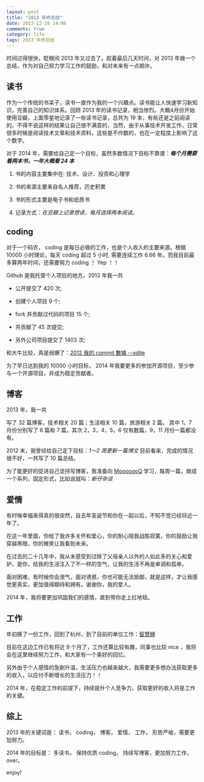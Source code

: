 ```yaml
---
layout: post
title: "2013 年终总结"
date: 2013-12-28 14:08
comments: true
category: life
tags: 2013 年终总结
---
```


时间过得很快，眨眼间 2013 年又过去了。趁着最后几天时间，对 2013 年做一个总结，作为对自己努力学习工作的鼓励，和对未来有一点期许。

<!--more-->

## 读书

作为一个传统的书呆子，读书一直作为我的一个兴趣点。读书能让人快速学习新知识，完善自己的知识体系。回顾 2013 年的读书记录，相当惨烈。大概4月份开始使用豆瓣，上面零星地记录了一些读书记录，总共为 19 本，有些还是之前阅读的。不得不说这样的结果让自己很不满意的，当然，由于从事技术开发工作，日常很多时候是阅读技术文章和技术资料，这些是不作数的，也在一定程度上影响了这个数字。

对于 2014 年，需要给自己定一个目标，虽然多数情况下目标不靠谱：***每个月需要看两本书，一年大概看 24 本***

1. 书的内容主要集中在: 技术、设计、投资和心理学

2. 书的来源主要来自名人推荐，历史积累

3. 书的形式主要是电子书和纸质书

4. 记录方式：*在豆瓣上记录想读，每月选择两本阅读*。

## coding

对于一个码农， coding 是每日必做的工作，也是个人收入的主要来源。根据 10000 小时理论，每天 coding 超过 5 小时, 需要连续工作 6.66 年。而我目前最多算两年时间，还需要努力 coding ！ Yep ！！

Github 是我托管个人项目的地方。2013 年我一共

- 公开提交了 420 次;
- 创建个人项目 9 个; 
- fork 并贡献过代码的项目 15 个;
- 共贡献了 45 次提交;

- 另外公司项目提交了 1403 次;

和大牛比较，真是弱爆了：[2012 我的 commit 數據  --xdite](http://blog.xdite.net/posts/2013/01/09/2012-commit)

为了早日达到我的 10000 小时目标， 2014 年我要更多的参加开源项目，至少参与一个开源项目，并成为稳定贡献者。

## 博客

2013 年，我一共

写了 32 篇博客，技术相关 20 篇；生活相关 10 篇，旅游相关 2 篇。
其中 1，7 月份分别写了 6 篇和 7 篇，其次 2，3，4，5，6 仅有数篇，9，11 月份一篇都没有。

2012 末，我曾经给自己定下目标：*1～2 周更新一篇博文* 目前看来，完成的情况很不好，一共写了 10 篇总结。

为了能更好的促进自己坚持写博客，我准备向 [MooooooQ](http://liuminqian.github.io/) 学习，每周一篇，做成一个系列，固定形式，比如说就叫：*新仔杂谈*


## 爱情

有时候幸福来得真的很突然，自去年圣诞节和你在一起以后，不知不觉已经将近一年了。

在这一年里面，你给了我许多关怀和爱心，你的耐心陪我战胜寂寞，你的鼓励让我穿越黑暗，你的微笑让我看到未来。

在过去的二十几年中，我从未感受到过除了父母亲人以外的人如此多的关心和爱护，是你，给我的生活注入了不一样的空气，让我的生活不再是单调和孤单。

面对困难，有时候你会泄气，面对诱惑，你也可能无法抵御，就是这样，才让我感觉更真实，更加值得期待和拥有。谢谢你，我的爱人。

2014 年，我将要更加巩固我们的感情，直到带你走上红地毯。


## 工作

年初换了一份工作，回到了杭州，到了目前的单位工作：[智慧狮](http://smartlionapp.com/)

目前在这边工作已有将近 9 个月了，工作还算比较有趣，同事也比较 nice ，我将会在这里继续努力工作，和大家有一个美好的回忆。

另外由于个人感情的急剧升温，生活压力也越来越大，我需要更多想办法获取更多的收入，以应付不断增长的生活压力！！

2014 年，在稳定工作的前提下，持续提升个人竞争力，获取更好的收入将是工作的关键。


## 综上

2013 年的关键词是： 读书， coding， 博客， 爱情， 工作， 形势严峻，需要更加努力。

2014 年的目标是： 多读书， 保持优质 coding， 持续写博客，更加努力工作， over。


enjoy!
